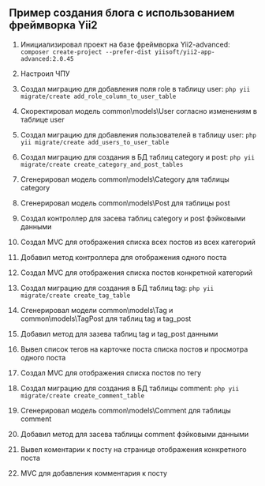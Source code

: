 ## Пример создания блога с использованием фреймворка Yii2

1.  Инициализировал проект на базе фреймворка Yii2-advanced: `composer create-project --prefer-dist yiisoft/yii2-app-advanced:2.0.45`

2.  Настроил ЧПУ

3.  Создал миграцию для добавления поля role в таблицу user: `php yii migrate/create add_role_column_to_user_table`

4.  Скоректировал модель common\models\User согласно изменениям в таблице user

5.  Создал миграцию для добавления пользователей в таблицу user: `php yii migrate/create add_users_to_user_table`

6.  Создал миграцию для создания в БД таблиц category и post: `php yii migrate/create create_category_and_post_tables`

7.  Сгенерировал модель common\models\Category для таблицы category

8.  Сгенерировал модель common\models\Post для таблицы post

9.  Создал контроллер для засева таблиц category и post фэйковыми данными

10. Создал MVC для отображения списка всех постов из всех категорий

11. Добавил метод контроллера для отображения одного поста

12. Создал MVC для отображения списка постов конкретной категорий

13. Создал миграцию для создания в БД таблиц tag: `php yii migrate/create create_tag_table`

14. Сгенерировал модели common\models\Tag и common\models\TagPost для таблиц tag и tag_post

15. Добавил метод для зазева таблиц tag и tag_post данными

16. Вывел список тегов на карточке поста списка постов и просмотра одного поста

17. Создал MVC для отображения списка постов по тегу

18. Создал миграцию для создания в БД таблицы comment: `php yii migrate/create create_comment_table`

19. Сгенерировал модель common\models\Comment для таблицы comment

20. Добавил метод для засева таблицы comment фэйковыми данными

21. Вывел коментарии к посту на странице отображения конкретного поста

22. MVC для добавления комментария к посту

